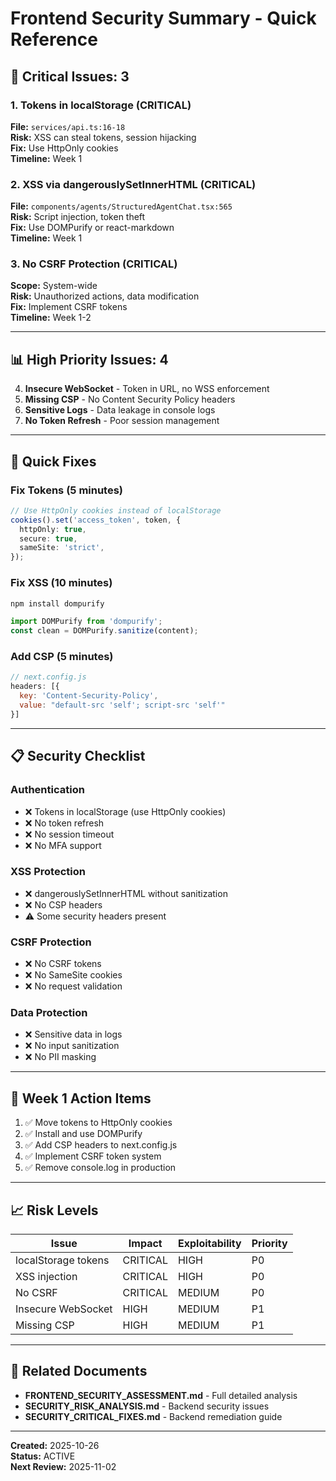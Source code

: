 # Frontend Security Summary - Quick Reference

## 🚨 Critical Issues: 3

### 1. Tokens in localStorage (CRITICAL)
**File:** `services/api.ts:16-18`  
**Risk:** XSS can steal tokens, session hijacking  
**Fix:** Use HttpOnly cookies  
**Timeline:** Week 1

### 2. XSS via dangerouslySetInnerHTML (CRITICAL)
**File:** `components/agents/StructuredAgentChat.tsx:565`  
**Risk:** Script injection, token theft  
**Fix:** Use DOMPurify or react-markdown  
**Timeline:** Week 1

### 3. No CSRF Protection (CRITICAL)
**Scope:** System-wide  
**Risk:** Unauthorized actions, data modification  
**Fix:** Implement CSRF tokens  
**Timeline:** Week 1-2

---

## 📊 High Priority Issues: 4

4. **Insecure WebSocket** - Token in URL, no WSS enforcement
5. **Missing CSP** - No Content Security Policy headers
6. **Sensitive Logs** - Data leakage in console logs
7. **No Token Refresh** - Poor session management

---

## 🔧 Quick Fixes

### Fix Tokens (5 minutes)
```typescript
// Use HttpOnly cookies instead of localStorage
cookies().set('access_token', token, {
  httpOnly: true,
  secure: true,
  sameSite: 'strict',
});
```

### Fix XSS (10 minutes)
```bash
npm install dompurify
```
```typescript
import DOMPurify from 'dompurify';
const clean = DOMPurify.sanitize(content);
```

### Add CSP (5 minutes)
```javascript
// next.config.js
headers: [{
  key: 'Content-Security-Policy',
  value: "default-src 'self'; script-src 'self'"
}]
```

---

## 📋 Security Checklist

### Authentication
- ❌ Tokens in localStorage (use HttpOnly cookies)
- ❌ No token refresh
- ❌ No session timeout
- ❌ No MFA support

### XSS Protection
- ❌ dangerouslySetInnerHTML without sanitization
- ❌ No CSP headers
- ⚠️ Some security headers present

### CSRF Protection
- ❌ No CSRF tokens
- ❌ No SameSite cookies
- ❌ No request validation

### Data Protection
- ❌ Sensitive data in logs
- ❌ No input sanitization
- ❌ No PII masking

---

## 🎯 Week 1 Action Items

1. ✅ Move tokens to HttpOnly cookies
2. ✅ Install and use DOMPurify
3. ✅ Add CSP headers to next.config.js
4. ✅ Implement CSRF token system
5. ✅ Remove console.log in production

---

## 📈 Risk Levels

| Issue | Impact | Exploitability | Priority |
|-------|--------|----------------|----------|
| localStorage tokens | CRITICAL | HIGH | P0 |
| XSS injection | CRITICAL | HIGH | P0 |
| No CSRF | CRITICAL | MEDIUM | P0 |
| Insecure WebSocket | HIGH | MEDIUM | P1 |
| Missing CSP | HIGH | MEDIUM | P1 |

---

## 🔗 Related Documents

- **FRONTEND_SECURITY_ASSESSMENT.md** - Full detailed analysis
- **SECURITY_RISK_ANALYSIS.md** - Backend security issues
- **SECURITY_CRITICAL_FIXES.md** - Backend remediation guide

---

**Created:** 2025-10-26  
**Status:** ACTIVE  
**Next Review:** 2025-11-02
